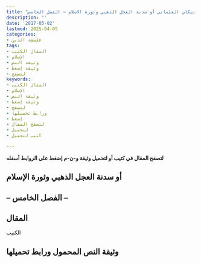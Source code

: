 ```yaml
---
title: "الفاتيكان العلماني أو سدنة العجل الذهبي وثورة الاسلام – الفصل الخامس"
description: ''
date: '2017-05-02'
lastmod: 2025-04-05
categories:
- فلسفة الدين
tags:
- المقال الكتيب
- الإسلام
- وثيقة النص
- وثيقة إضغط
- لتصفح
keywords:
- المقال الكتيب
- الإسلام
- وثيقة النص
- وثيقة إضغط
- لتصفح
- ورابط تحميلها
- إضغط
- لتصفح المقال
- لتحميل
- كتيب لتحميل

---
```

**لتصفح المقال في كتيب أو لتحميل وثيقة و-ن-م إضغط على الروابط أسفله**

## **أو سدنة العجل الذهبي وثورة الإسلام**

## **– الفصل الخامس –**

## المقال

الكتيب

## وثيقة النص المحمول ورابط تحميلها

###
